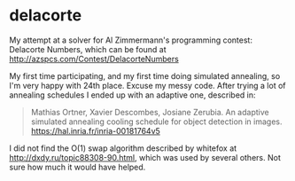 delacorte
=========

My attempt at a solver for Al Zimmermann's programming contest: Delacorte Numbers, which can be found at http://azspcs.com/Contest/DelacorteNumbers

My first time participating, and my first time doing simulated annealing, so I'm very happy with 24th place. Excuse my messy code. After trying a lot of annealing schedules I ended up with an adaptive one, described in:

> Mathias Ortner, Xavier Descombes, Josiane Zerubia. An adaptive simulated annealing cooling schedule for object detection in images. https://hal.inria.fr/inria-00181764v5

I did not find the O(1) swap algorithm described by whitefox at http://dxdy.ru/topic88308-90.html, which was used by several others. Not sure how much it would have helped.
